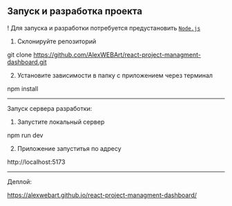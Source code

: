 ## Запуск и разработка проекта

! Для запуска и разработки потребуется предустановить [``Node.js``](https://nodejs.org/en/download) 

1. Склонируйте репозиторий

git clone https://github.com/AlexWEBArt/react-project-managment-dashboard.git

2. Установите зависимости в папку с приложением через терминал

npm install

___
Запуск сервера разработки:

1. Запустите локальный сервер

npm run dev

2. Приложение запуститья по адресу

http://localhost:5173

___
Деплой:

https://alexwebart.github.io/react-project-managment-dashboard/